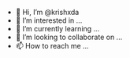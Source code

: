 - 👋 Hi, I’m @krishxda
- 👀 I’m interested in ...
- 🌱 I’m currently learning ...
- 💞️ I’m looking to collaborate on ...
- 📫 How to reach me ...

<!---
krishxda/krishxda is a ✨ special ✨ repository because its `README.md` (this file) appears on your GitHub profile.
You can click the Preview link to take a look at your changes.
--->
